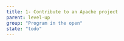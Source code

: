```yaml
---
title: 1- Contribute to an Apache project
parent: level-up
group: "Program in the open"
state: "todo"
---
```

